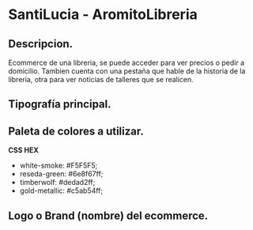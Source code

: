 # SantiLucia - AromitoLibreria

## Descripcion.
Ecommerce de una libreria, se puede acceder para ver precios o pedir a domicilio.
Tambien cuenta con una pestaña que hable de la historia de la libreria, otra para ver noticias de talleres que se realicen.

## Tipografía principal.


## Paleta de colores a utilizar.

**CSS HEX**

- white-smoke: #F5F5F5;
- reseda-green: #6e8f67ff;
- timberwolf: #dedad2ff;
- gold-metallic: #c5ab54ff;

## Logo o Brand (nombre) del ecommerce.
